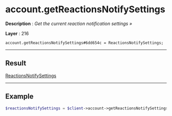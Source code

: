 # account.getReactionsNotifySettings

**Description** : *Get the current reaction notification settings &raquo;*

**Layer** : 216

```tl
account.getReactionsNotifySettings#6dd654c = ReactionsNotifySettings;
```

---

## Result

[ReactionsNotifySettings](type/ReactionsNotifySettings)

---

## Example

```php
$reactionsNotifySettings = $client->account->getReactionsNotifySettings();
```